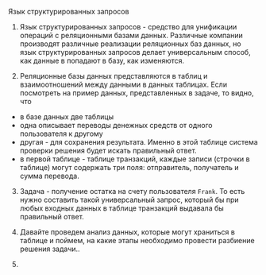 Язык структурированных запросов

1. Язык структурированных запросов - средство для унификации операций с реляционными базами данных. Различные компании производят различные реализации реляционных баз данных, но язык структурированных запросов делает универсальным способ, как данные в попадают в базу, как изменяются.

2. Реляционные базы данных представляются в таблиц и взаимоотношений между данными в данных таблицах. Если посмотреть на пример данных, представленных в задаче, то видно, что 
- в базе данных две таблицы
- одна описывает переводы денежных средств от одного пользователя к другому
- другая - для сохранения результата. Именно в этой таблице система проверки решения будет искать правильный ответ.
- в первой таблице - таблице транзакций, каждые записи (строчки в таблице) могут содержать три поля: отправитель, получатель и сумма перевода.

3. Задача - получение остатка на счету пользователя `Frank`. То есть нужно составить такой универсальный запрос, который бы при любых входных данных в таблице транзакций выдавала бы правильный ответ.

4. Давайте проведем анализ данных, которые могут храниться в таблице и поймем, на какие этапы необходимо провести разбиение решения задачи..

5.